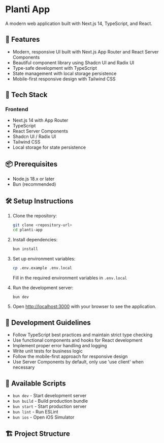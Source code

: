 # Planti App

A modern web application built with Next.js 14, TypeScript, and React.

## 🌟 Features

- Modern, responsive UI built with Next.js App Router and React Server Components
- Beautiful component library using Shadcn UI and Radix UI
- Type-safe development with TypeScript
- State management with local storage persistence
- Mobile-first responsive design with Tailwind CSS

## 🚀 Tech Stack

### Frontend
- Next.js 14 with App Router
- TypeScript
- React Server Components
- Shadcn UI / Radix UI
- Tailwind CSS
- Local storage for state persistence

## 📦 Prerequisites

- Node.js 18.x or later
- Bun (recommended)

## 🛠️ Setup Instructions

1. Clone the repository:
   ```bash
   git clone <repository-url>
   cd planti-app
   ```

2. Install dependencies:
   ```bash
   bun install
   ```

3. Set up environment variables:
   ```bash
   cp .env.example .env.local
   ```
   Fill in the required environment variables in `.env.local`

4. Run the development server:
   ```bash
   bun dev
   ```

5. Open [http://localhost:3000](http://localhost:3000) with your browser to see the application.

## 📝 Development Guidelines

- Follow TypeScript best practices and maintain strict type checking
- Use functional components and hooks for React development
- Implement proper error handling and logging
- Write unit tests for business logic
- Follow the mobile-first approach for responsive design
- Use Server Components by default, only use 'use client' when necessary

## 🔄 Available Scripts

- `bun dev` - Start development server
- `bun build` - Build production bundle
- `bun start` - Start production server
- `bun lint` - Run ESLint
- `bun ios` - Open iOS Simulator

## 🏗️ Project Structure

```